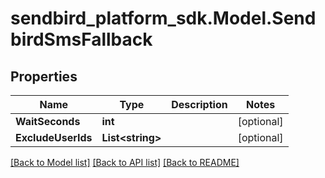 
# sendbird_platform_sdk.Model.SendbirdSmsFallback

## Properties

Name | Type | Description | Notes
------------ | ------------- | ------------- | -------------
**WaitSeconds** | **int** |  | [optional] 
**ExcludeUserIds** | **List&lt;string&gt;** |  | [optional] 

[[Back to Model list]](../README.md#documentation-for-models)
[[Back to API list]](../README.md#documentation-for-api-endpoints)
[[Back to README]](../README.md)

